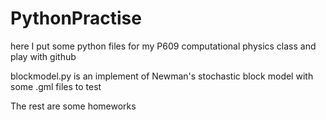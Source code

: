 # PythonPractise
here I put some python files for my P609 computational physics class and play with github 

blockmodel.py is an implement of Newman's stochastic block model with some .gml files to test

The rest are some homeworks
